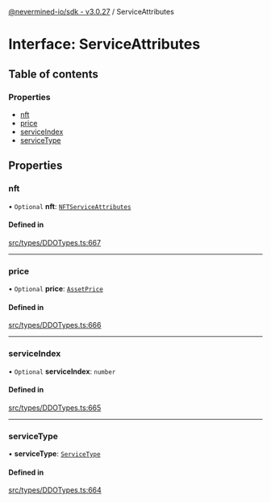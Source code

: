 [@nevermined-io/sdk - v3.0.27](../code-reference.md) / ServiceAttributes

# Interface: ServiceAttributes

## Table of contents

### Properties

- [nft](ServiceAttributes.md#nft)
- [price](ServiceAttributes.md#price)
- [serviceIndex](ServiceAttributes.md#serviceindex)
- [serviceType](ServiceAttributes.md#servicetype)

## Properties

### nft

• `Optional` **nft**: [`NFTServiceAttributes`](../classes/NFTServiceAttributes.md)

#### Defined in

[src/types/DDOTypes.ts:667](https://github.com/nevermined-io/sdk-js/blob/f599b9c0f902236d2a6752e5156929cf2207e660/src/types/DDOTypes.ts#L667)

---

### price

• `Optional` **price**: [`AssetPrice`](../classes/AssetPrice.md)

#### Defined in

[src/types/DDOTypes.ts:666](https://github.com/nevermined-io/sdk-js/blob/f599b9c0f902236d2a6752e5156929cf2207e660/src/types/DDOTypes.ts#L666)

---

### serviceIndex

• `Optional` **serviceIndex**: `number`

#### Defined in

[src/types/DDOTypes.ts:665](https://github.com/nevermined-io/sdk-js/blob/f599b9c0f902236d2a6752e5156929cf2207e660/src/types/DDOTypes.ts#L665)

---

### serviceType

• **serviceType**: [`ServiceType`](../code-reference.md#servicetype)

#### Defined in

[src/types/DDOTypes.ts:664](https://github.com/nevermined-io/sdk-js/blob/f599b9c0f902236d2a6752e5156929cf2207e660/src/types/DDOTypes.ts#L664)
